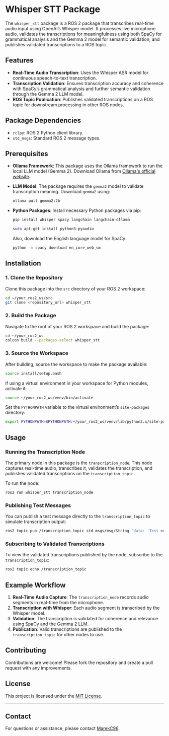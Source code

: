 # Whisper STT Package

The `whisper_stt` package is a ROS 2 package that transcribes real-time audio input using OpenAI’s Whisper model. It processes live microphone audio, validates the transcriptions for meaningfulness using both SpaCy for grammatical analysis and the Gemma 2 model for semantic validation, and publishes validated transcriptions to a ROS topic.

## Features

- **Real-Time Audio Transcription**: Uses the Whisper ASR model for continuous speech-to-text transcription.
- **Transcription Validation**: Ensures transcription accuracy and coherence with SpaCy’s grammatical analysis and further semantic validation through the Gemma 2 LLM model.
- **ROS Topic Publication**: Publishes validated transcriptions on a ROS topic for downstream processing in other ROS nodes.

## Package Dependencies

- `rclpy`: ROS 2 Python client library.
- `std_msgs`: Standard ROS 2 message types.

## Prerequisites

- **Ollama Framework**: This package uses the Ollama framework to run the local LLM model (Gemma 2). Download Ollama from [Ollama's official website](https://ollama.com/).
- **LLM Model**: The package requires the `gemma2` model to validate transcription meaning. Download `gemma2` using:
  ```bash
  ollama pull gemma2:2b
  ```
- **Python Packages**: Install necessary Python packages via pip:
  ```bash
  pip install whisper spacy langchain langchain-ollama
  ```
  ```bash
  sudo apt-get install python3-pyaudio
  ```
  

  Also, download the English language model for SpaCy:
  ```bash
  python -m spacy download en_core_web_sm
  ```

## Installation

### 1. Clone the Repository

Clone this package into the `src` directory of your ROS 2 workspace:

```bash
cd ~/your_ros2_ws/src
git clone <repository_url> whisper_stt
```

### 2. Build the Package

Navigate to the root of your ROS 2 workspace and build the package:

```bash
cd ~/your_ros2_ws
colcon build --packages-select whisper_stt
```

### 3. Source the Workspace

After building, source the workspace to make the package available:

```bash
source install/setup.bash
```

If using a virtual environment in your workspace for Python modules, activate it:

```bash
source ~/your_ros2_ws/venv/bin/activate
```

Set the `PYTHONPATH` variable to the virtual environment’s `site-packages` directory:

```bash
export PYTHONPATH=$PYTHONPATH:~/your_ros2_ws/venv/lib/python3.x/site-packages
```

## Usage

### Running the Transcription Node

The primary node in this package is the `transcription_node`. This node captures real-time audio, transcribes it, validates the transcription, and publishes validated transcriptions on the `transcription_topic`.

To run the node:

```bash
ros2 run whisper_stt transcription_node
```

### Publishing Test Messages

You can publish a test message directly to the `transcription_topic` to simulate transcription output:

```bash
ros2 topic pub /transcription_topic std_msgs/msg/String "data: 'Test message'"
```

### Subscribing to Validated Transcriptions

To view the validated transcriptions published by the node, subscribe to the `transcription_topic`:

```bash
ros2 topic echo /transcription_topic
```

## Example Workflow

1. **Real-Time Audio Capture**: The `transcription_node` records audio segments in real-time from the microphone.
2. **Transcription with Whisper**: Each audio segment is transcribed by the Whisper model.
3. **Validation**: The transcription is validated for coherence and relevance using SpaCy and the Gemma 2 LLM.
4. **Publication**: Valid transcriptions are published to the `transcription_topic` for other nodes to use.

## Contributing

Contributions are welcome! Please fork the repository and create a pull request with any improvements.

## License

This project is licensed under the [MIT License](LICENSE).

---

## Contact

For questions or assistance, please contact [MarekC96](mailto:marek.cornak@stuba.sk). 
